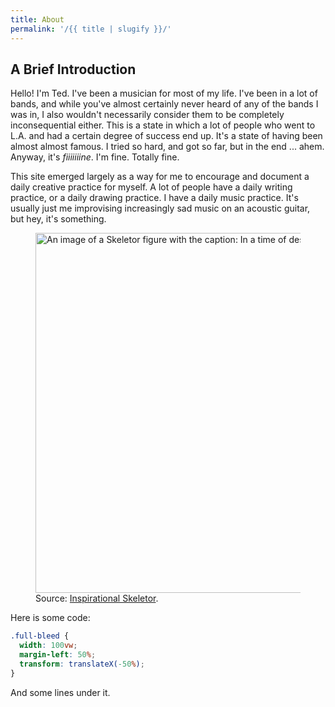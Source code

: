 ```yaml
---
title: About
permalink: '/{{ title | slugify }}/'
---
```


## A Brief Introduction

Hello! I'm Ted. I've been a musician for most of my life. I've been in a lot of bands, and while you've almost certainly
never heard of any of the bands I was in, I also wouldn't necessarily consider them to be completely inconsequential
either. This is a state in which a lot of people who went to L.A. and had a certain degree of success end up. It's a
state of having been almost almost famous. I tried so hard, and got so far, but in the end ... ahem. Anyway, it's
_fiiiiiiine_. I'm fine. Totally fine.

This site emerged largely as a way for me to encourage and document a daily creative practice for myself. A lot of
people have a daily writing practice, or a daily drawing practice. I have a daily music practice. It's usually just me
improvising increasingly sad music on an acoustic guitar, but hey, it's something.

<figure>
  <img
    loading="lazy"
    src="/images/post/skeletor-create.jpeg"
    alt="An image of a Skeletor figure with the caption: In a time of destruction, create something."
    width="1024"
    height="576"
    />
  <figcaption>Source: <a href="https://mas.to/@skeletor">Inspirational Skeletor</a>.</figcaption>
</figure>

Here is some code:

```css
.full-bleed {
  width: 100vw;
  margin-left: 50%;
  transform: translateX(-50%);
}
```

And some lines under it.
